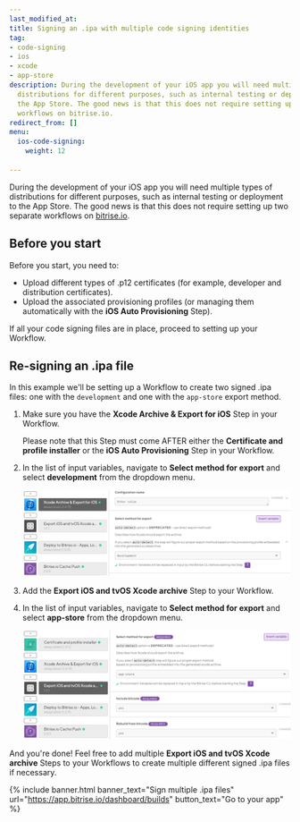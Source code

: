 ```yaml
---
last_modified_at: 
title: Signing an .ipa with multiple code signing identities
tag:
- code-signing
- ios
- xcode
- app-store
description: During the development of your iOS app you will need multiple types of
  distributions for different purposes, such as internal testing or deployment to
  the App Store. The good news is that this does not require setting up two separate
  workflows on bitrise.io.
redirect_from: []
menu:
  ios-code-signing:
    weight: 12

---
```

During the development of your iOS app you will need multiple types of distributions for different purposes, such as internal testing or deployment to the App Store. The good news is that this does not require setting up two separate workflows on [bitrise.io](https://www.bitrise.io).

## Before you start

Before you start, you need to:

* Upload different types of .p12 certificates (for example, developer and distribution certificates).
* Upload the associated provisioning profiles (or managing them automatically with the **iOS Auto Provisioning** Step).

If all your code signing files are in place, proceed to setting up your Workflow. 

## Re-signing an .ipa file

In this example we'll be setting up a Workflow to create two signed .ipa files: one with the `development` and one with the `app-store` export method.

1. Make sure you have the **Xcode Archive & Export for iOS** Step in your Workflow.

   Please note that this Step must come AFTER either the **Certificate and profile installer** or the **iOS Auto Provisioning** Step in your Workflow.
2. In the list of input variables, navigate to **Select method for export** and select **development** from the dropdown menu.

   ![](/img/development-select-method-for-export.png)
3. Add the **Export iOS and tvOS Xcode archive** Step to your Workflow.
4. In the list of input variables, navigate to **Select method for export** and select **app-store** from the dropdown menu.

   ![](/img/app-store-export-method-2.png)

And you're done! Feel free to add multiple **Export iOS and tvOS Xcode archive** Steps to your Workflows to create multiple different signed .ipa files if necessary.

{% include banner.html banner_text="Sign multiple .ipa files" url="https://app.bitrise.io/dashboard/builds" button_text="Go to your app" %}